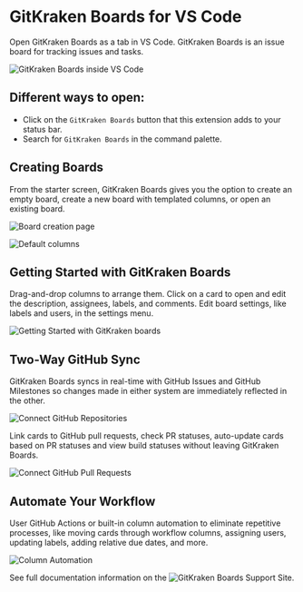 # GitKraken Boards for VS Code

Open GitKraken Boards as a tab in VS Code. GitKraken Boards is an issue board for tracking issues and tasks.

![GitKraken Boards inside VS Code](https://static.axocdn.com/images/glo/marketplaces/vs-code-full-screen.jpg)


## Different ways to open:
- Click on the `GitKraken Boards` button that this extension adds to your status bar.
- Search for `GitKraken Boards` in the command palette.

## Creating Boards
From the starter screen, GitKraken Boards gives you the option to create an empty board, create a new board with templated columns, or open an existing board.

![Board creation page](https://support.gitkraken.com/img/documentation/glo/start-glo-ing/create-board.png)

![Default columns](https://support.gitkraken.com/img/documentation/glo/start-glo-ing/starter-board.png)

## Getting Started with GitKraken Boards
Drag-and-drop columns to arrange them. Click on a card to open and edit the description, assignees, labels, and comments. Edit board settings, like labels and users, in the settings menu.

![Getting Started with GitKraken boards](https://static.axocdn.com/images/glo/marketplaces/ui-elements.gif)

## Two-Way GitHub Sync
GitKraken Boards syncs in real-time with GitHub Issues and GitHub Milestones so changes made in either system are immediately reflected in the other.

![Connect GitHub Repositories](https://static.axocdn.com/images/glo/marketplaces/connected-repositories.gif)

Link cards to GitHub pull requests, check PR statuses, auto-update cards based on PR statuses and view build statuses without leaving GitKraken Boards.

![Connect GitHub Pull Requests](https://static.axocdn.com/images/glo/marketplaces/connected-repositories.gif)

## Automate Your Workflow
User GitHub Actions or built-in column automation to eliminate repetitive processes, like moving cards through workflow columns, assigning users, updating labels, adding relative due dates, and more.

![Column Automation](https://static.axocdn.com/images/glo/marketplaces/gif-automation-columns.gif)

See full documentation information on the ![GitKraken Boards Support Site](https://support.gitkraken.com/boards/quick-start/).
